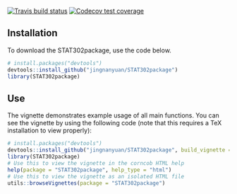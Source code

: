  <!-- badges: start -->
  [![Travis build status](https://travis-ci.org/jingnanyuan/STAT302package.svg?branch=master)](https://travis-ci.org/jingnanyuan/STAT302package)
  [![Codecov test coverage](https://codecov.io/gh/jingnanyuan/STAT302package/branch/master/graph/badge.svg)](https://codecov.io/gh/jingnanyuan/STAT302package)
  <!-- badges: end -->

## Installation

To download the STAT302package, use the code below.

``` r
# install.packages("devtools")
devtools::install_github("jingnanyuan/STAT302package")
library(STAT302package)
```

## Use

The vignette demonstrates example usage of all main functions.
You can see the vignette by using the following code (note that this requires a TeX installation to view properly):

``` r
# install.packages("devtools")
devtools::install_github("jingnanyuan/STAT302package", build_vignette = TRUE, build_opts = c())
library(STAT302package)
# Use this to view the vignette in the corncob HTML help
help(package = "STAT302package", help_type = "html")
# Use this to view the vignette as an isolated HTML file
utils::browseVignettes(package = "STAT302package")
```
